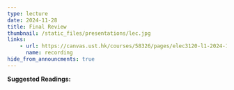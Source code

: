 ```yaml
---
type: lecture
date: 2024-11-28
title: Final Review
thumbnail: /static_files/presentations/lec.jpg
links: 
    - url: https://canvas.ust.hk/courses/58326/pages/elec3120-l1-2024-11-28-15-00
      name: recording
hide_from_announcments: true
---
```

**Suggested Readings:**

